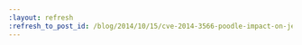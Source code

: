```yaml
---
:layout: refresh
:refresh_to_post_id: /blog/2014/10/15/cve-2014-3566-poodle-impact-on-jenkins
---
```

